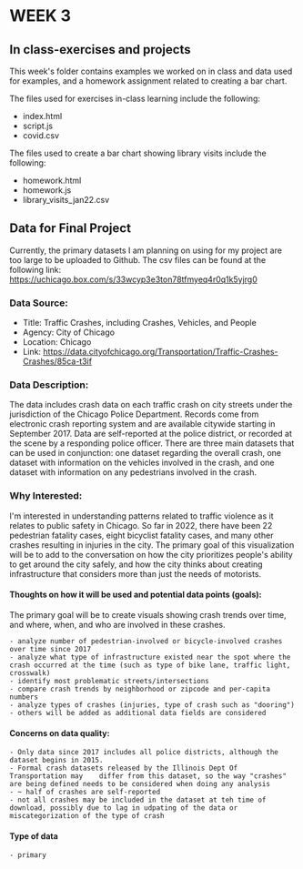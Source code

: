 # WEEK 3

## In class-exercises and projects
This week's folder contains examples we worked on in class and data used for examples, and a homework assignment related to creating a bar chart. 

The files used for exercises in-class learning include the following:
- index.html
- script.js
- covid.csv

The files used to create a bar chart showing library visits include the following:
- homework.html
- homework.js
- library_visits_jan22.csv

## Data for Final Project
Currently, the primary datasets I am planning on using for my project are too large to be uploaded to Github. The csv files can be found at the following link: https://uchicago.box.com/s/33wcyp3e3ton78tfmyeq4r0q1k5yjrg0

### Data Source:
- Title: Traffic Crashes, including Crashes, Vehicles, and People
- Agency: City of Chicago
- Location: Chicago
- Link: https://data.cityofchicago.org/Transportation/Traffic-Crashes-Crashes/85ca-t3if

### Data Description:
The data includes crash data on each traffic crash on city streets under the jurisdiction of the Chicago Police Department. Records come from electronic crash reporting system and are available citywide starting in September 2017. Data are self-reported at the police district, or recorded at the scene by a responding police officer. There are three main datasets that can be used in conjunction: one dataset regarding the overall crash, one dataset with information on the vehicles involved in the crash, and one dataset with information on any pedestrians involved in the crash. 

### Why Interested: 
I'm interested in understanding patterns related to traffic violence as it relates to public safety in Chicago. So far in 2022, there have been 22 pedestrian fatality cases, eight bicyclist fatality cases, and many other crashes resulting in injuries in the city. The primary goal of this visualization will be to add to the conversation on how the city prioritizes people's ability to get around the city safely, and how the city thinks about creating infrastructure that considers more than just the needs of motorists.

#### Thoughts on how it will be used and potential data points (goals):
The primary goal will be to create visuals showing crash trends over time, and where, when, and who are involved in these crashes. 

    - analyze number of pedestrian-involved or bicycle-involved crashes over time since 2017
    - analyze what type of infrastructure existed near the spot where the crash occurred at the time (such as type of bike lane, traffic light, crosswalk)
    - identify most problematic streets/intersections
    - compare crash trends by neighborhood or zipcode and per-capita numbers
    - analyze types of crashes (injuries, type of crash such as "dooring")
    - others will be added as additional data fields are considered

#### Concerns on data quality:
    - Only data since 2017 includes all police districts, although the dataset begins in 2015.
    - Formal crash datasets released by the Illinois Dept Of Transportation may    differ from this dataset, so the way "crashes" are being defined needs to be considered when doing any analysis 
    - ~ half of crashes are self-reported
    - not all crashes may be included in the dataset at teh time of download, possibly due to lag in udpating of the data or miscategorization of the type of crash 

#### Type of data
    - primary